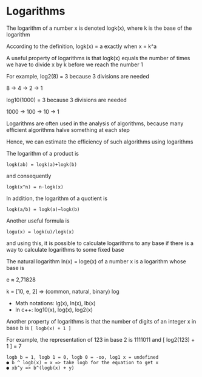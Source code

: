 # Logarithms

The logarithm of a number x is denoted logk(x), where k is the base of the logarithm

According to the definition, logk(x) = a exactly when x = k^a 

A useful property of logarithms is that logk(x) equals the number of times we have to divide x by k before we reach the number 1

For example, log2(8) = 3 because 3 divisions are needed

8 → 4 → 2 → 1

log10(1000) = 3 because 3 divisions are needed

1000 → 100 → 10 → 1

Logarithms are often used in the analysis of algorithms, because many efficient algorithms halve something at each step

Hence, we can estimate the efficiency of such algorithms using logarithms

The logarithm of a product is 
```
logk(ab) = logk(a)+logk(b)
```
and consequently
```
logk(x^n) = n·logk(x)
```                                  
In addition, the logarithm of a quotient is
```
logk(a/b) = logk(a)−logk(b)
```
Another useful formula is
```
logu(x) = logk(u)/logk(x)
``` 
and using this, it is possible to calculate logarithms to any base if there is a way
to calculate logarithms to some fixed base

The natural logarithm ln(x) = loge(x) of a number x is a logarithm whose base is

e ≈ 2,71828

k = [10, e, 2] => (common, natural, binary) log
- Math notations: lg(x), ln(x), lb(x)
- In c++: log10(x), log(x), log2(x)


Another property of logarithms is that the number of digits of an integer x in base b is `[ logb(x) + 1 ]`

For example, the representation of 123 in base 2 is 1111011 and [ log2(123) + 1 ] = 7
```
logb b = 1, logb 1 = 0, logb 0 = -oo, log1 x = undefined
● b ^ logb(x) = x => take logb for the equation to get x
● xb^y => b^(logb(x) + y)
```

